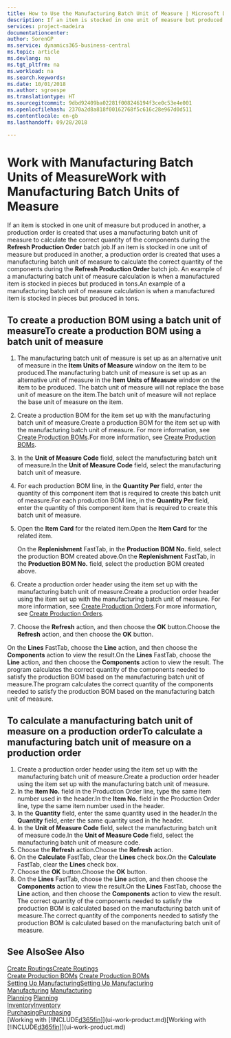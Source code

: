 ```yaml
---
title: How to Use the Manufacturing Batch Unit of Measure | Microsoft Docs
description: If an item is stocked in one unit of measure but produced in another, then the production order must be use a manufacturing batch unit of measure to calculate the correct quantity of components. An example of a manufacturing batch unit of measure calculation is when a manufactured item is stocked in pieces but produced in tons.
services: project-madeira
documentationcenter: 
author: SorenGP
ms.service: dynamics365-business-central
ms.topic: article
ms.devlang: na
ms.tgt_pltfrm: na
ms.workload: na
ms.search.keywords: 
ms.date: 10/01/2018
ms.author: sgroespe
ms.translationtype: HT
ms.sourcegitcommit: 9dbd92409ba02281f008246194f3ce0c53e4e001
ms.openlocfilehash: 2370a2d8a818f00162768f5c616c28e967d0d511
ms.contentlocale: en-gb
ms.lasthandoff: 09/28/2018

---
```

# <a name="work-with-manufacturing-batch-units-of-measure"></a><span data-ttu-id="37b9f-104">Work with Manufacturing Batch Units of Measure</span><span class="sxs-lookup"><span data-stu-id="37b9f-104">Work with Manufacturing Batch Units of Measure</span></span>
<span data-ttu-id="37b9f-105">If an item is stocked in one unit of measure but produced in another, a production order is created that uses a manufacturing batch unit of measure to calculate the correct quantity of the components during the **Refresh Production Order** batch job.</span><span class="sxs-lookup"><span data-stu-id="37b9f-105">If an item is stocked in one unit of measure but produced in another, a production order is created that uses a manufacturing batch unit of measure to calculate the correct quantity of the components during the **Refresh Production Order** batch job.</span></span> <span data-ttu-id="37b9f-106">An example of a manufacturing batch unit of measure calculation is when a manufactured item is stocked in pieces but produced in tons.</span><span class="sxs-lookup"><span data-stu-id="37b9f-106">An example of a manufacturing batch unit of measure calculation is when a manufactured item is stocked in pieces but produced in tons.</span></span>  

## <a name="to-create-a-production-bom-using-a-batch-unit-of-measure"></a><span data-ttu-id="37b9f-107">To create a production BOM using a batch unit of measure</span><span class="sxs-lookup"><span data-stu-id="37b9f-107">To create a production BOM using a batch unit of measure</span></span>  
1.  <span data-ttu-id="37b9f-108">The manufacturing batch unit of measure is set up as an alternative unit of measure in the **Item Units of Measure** window on the item to be produced.</span><span class="sxs-lookup"><span data-stu-id="37b9f-108">The manufacturing batch unit of measure is set up as an alternative unit of measure in the **Item Units of Measure** window on the item to be produced.</span></span> <span data-ttu-id="37b9f-109">The batch unit of measure will not replace the base unit of measure on the item.</span><span class="sxs-lookup"><span data-stu-id="37b9f-109">The batch unit of measure will not replace the base unit of measure on the item.</span></span>  
2.  <span data-ttu-id="37b9f-110">Create a production BOM for the item set up with the manufacturing batch unit of measure.</span><span class="sxs-lookup"><span data-stu-id="37b9f-110">Create a production BOM for the item set up with the manufacturing batch unit of measure.</span></span> <span data-ttu-id="37b9f-111">For more information, see [Create Production BOMs](production-how-to-create-production-boms.md).</span><span class="sxs-lookup"><span data-stu-id="37b9f-111">For more information, see [Create Production BOMs](production-how-to-create-production-boms.md).</span></span>  
3.  <span data-ttu-id="37b9f-112">In the **Unit of Measure Code** field, select the manufacturing batch unit of measure.</span><span class="sxs-lookup"><span data-stu-id="37b9f-112">In the **Unit of Measure Code** field, select the manufacturing batch unit of measure.</span></span>  
4.  <span data-ttu-id="37b9f-113">For each production BOM line, in the **Quantity Per** field, enter the quantity of this component item that is required to create this batch unit of measure.</span><span class="sxs-lookup"><span data-stu-id="37b9f-113">For each production BOM line, in the **Quantity Per** field, enter the quantity of this component item that is required to create this batch unit of measure.</span></span>  
5.  <span data-ttu-id="37b9f-114">Open the **Item Card** for the related item.</span><span class="sxs-lookup"><span data-stu-id="37b9f-114">Open the **Item Card** for the related item.</span></span>  

    <span data-ttu-id="37b9f-115">On the **Replenishment** FastTab, in the **Production BOM No.** field, select the production BOM created above.</span><span class="sxs-lookup"><span data-stu-id="37b9f-115">On the **Replenishment** FastTab, in the **Production BOM No.** field, select the production BOM created above.</span></span>  
6.  <span data-ttu-id="37b9f-116">Create a production order header using the item set up with the manufacturing batch unit of measure.</span><span class="sxs-lookup"><span data-stu-id="37b9f-116">Create a production order header using the item set up with the manufacturing batch unit of measure.</span></span> <span data-ttu-id="37b9f-117">For more information, see [Create Production Orders](production-how-to-create-production-orders.md).</span><span class="sxs-lookup"><span data-stu-id="37b9f-117">For more information, see [Create Production Orders](production-how-to-create-production-orders.md).</span></span>  
7.  <span data-ttu-id="37b9f-118">Choose the **Refresh** action, and then choose  the **OK** button.</span><span class="sxs-lookup"><span data-stu-id="37b9f-118">Choose the **Refresh** action, and then choose  the **OK** button.</span></span>  

<span data-ttu-id="37b9f-119">On the **Lines** FastTab, choose the **Line** action, and then choose the **Components** action to view the result.</span><span class="sxs-lookup"><span data-stu-id="37b9f-119">On the **Lines** FastTab, choose the **Line** action, and then choose the **Components** action to view the result.</span></span> <span data-ttu-id="37b9f-120">The program calculates the correct quantity of the components needed to satisfy the production BOM based on the manufacturing batch unit of measure.</span><span class="sxs-lookup"><span data-stu-id="37b9f-120">The program calculates the correct quantity of the components needed to satisfy the production BOM based on the manufacturing batch unit of measure.</span></span>  

## <a name="to-calculate-a-manufacturing-batch-unit-of-measure-on-a-production-order"></a><span data-ttu-id="37b9f-121">To calculate a manufacturing batch unit of measure on a production order</span><span class="sxs-lookup"><span data-stu-id="37b9f-121">To calculate a manufacturing batch unit of measure on a production order</span></span>  
1.  <span data-ttu-id="37b9f-122">Create a production order header using the item set up with the manufacturing batch unit of measure.</span><span class="sxs-lookup"><span data-stu-id="37b9f-122">Create a production order header using the item set up with the manufacturing batch unit of measure.</span></span>  
2.  <span data-ttu-id="37b9f-123">In the **Item No.** field in the Production Order line, type the same item number used in the header.</span><span class="sxs-lookup"><span data-stu-id="37b9f-123">In the **Item No.** field in the Production Order line, type the same item number used in the header.</span></span>  
3.  <span data-ttu-id="37b9f-124">In the **Quantity** field, enter the same quantity used in the header.</span><span class="sxs-lookup"><span data-stu-id="37b9f-124">In the **Quantity** field, enter the same quantity used in the header.</span></span>  
4.  <span data-ttu-id="37b9f-125">In the **Unit of Measure Code** field, select the manufacturing batch unit of measure code.</span><span class="sxs-lookup"><span data-stu-id="37b9f-125">In the **Unit of Measure Code** field, select the manufacturing batch unit of measure code.</span></span>  
5.  <span data-ttu-id="37b9f-126">Choose the **Refresh** action.</span><span class="sxs-lookup"><span data-stu-id="37b9f-126">Choose the **Refresh** action.</span></span>
6.  <span data-ttu-id="37b9f-127">On the **Calculate** FastTab, clear the **Lines** check box.</span><span class="sxs-lookup"><span data-stu-id="37b9f-127">On the **Calculate** FastTab, clear the **Lines** check box.</span></span>  
7.  <span data-ttu-id="37b9f-128">Choose the **OK** button.</span><span class="sxs-lookup"><span data-stu-id="37b9f-128">Choose the **OK** button.</span></span>  
8.  <span data-ttu-id="37b9f-129">On the **Lines** FastTab, choose the **Line** action, and then choose the **Components** action to view the result.</span><span class="sxs-lookup"><span data-stu-id="37b9f-129">On the **Lines** FastTab, choose the **Line** action, and then choose the **Components** action to view the result.</span></span> <span data-ttu-id="37b9f-130">The correct quantity of the components needed to satisfy the production BOM is calculated based on the manufacturing batch unit of measure.</span><span class="sxs-lookup"><span data-stu-id="37b9f-130">The correct quantity of the components needed to satisfy the production BOM is calculated based on the manufacturing batch unit of measure.</span></span>  

## <a name="see-also"></a><span data-ttu-id="37b9f-131">See Also</span><span class="sxs-lookup"><span data-stu-id="37b9f-131">See Also</span></span>  
[<span data-ttu-id="37b9f-132">Create Routings</span><span class="sxs-lookup"><span data-stu-id="37b9f-132">Create Routings</span></span>](production-how-to-create-routings.md)  
<span data-ttu-id="37b9f-133">[Create Production BOMs](production-how-to-create-production-boms.md)   </span><span class="sxs-lookup"><span data-stu-id="37b9f-133">[Create Production BOMs](production-how-to-create-production-boms.md)   </span></span>  
[<span data-ttu-id="37b9f-134">Setting Up Manufacturing</span><span class="sxs-lookup"><span data-stu-id="37b9f-134">Setting Up Manufacturing</span></span>](production-configure-production-processes.md)  
<span data-ttu-id="37b9f-135">[Manufacturing](production-manage-manufacturing.md)  </span><span class="sxs-lookup"><span data-stu-id="37b9f-135">[Manufacturing](production-manage-manufacturing.md)  </span></span>  
<span data-ttu-id="37b9f-136">[Planning](production-planning.md) </span><span class="sxs-lookup"><span data-stu-id="37b9f-136">[Planning](production-planning.md) </span></span>  
[<span data-ttu-id="37b9f-137">Inventory</span><span class="sxs-lookup"><span data-stu-id="37b9f-137">Inventory</span></span>](inventory-manage-inventory.md)  
[<span data-ttu-id="37b9f-138">Purchasing</span><span class="sxs-lookup"><span data-stu-id="37b9f-138">Purchasing</span></span>](purchasing-manage-purchasing.md)  
<span data-ttu-id="37b9f-139">[Working with [!INCLUDE[d365fin](includes/d365fin_md.md)]](ui-work-product.md)</span><span class="sxs-lookup"><span data-stu-id="37b9f-139">[Working with [!INCLUDE[d365fin](includes/d365fin_md.md)]](ui-work-product.md)</span></span>  

